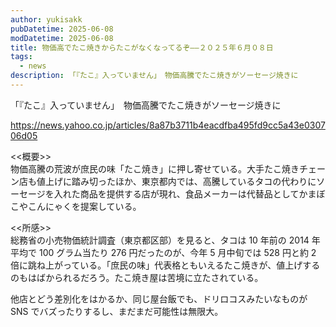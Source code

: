 ```yaml
---
author: yukisakk
pubDatetime: 2025-06-08
modDatetime: 2025-06-08
title: 物価高でたこ焼きからたこがなくなってるぞ——２０２５年６月０８日
tags:
  - news
description: 「『たこ』入っていません」　物価高騰でたこ焼きがソーセージ焼きに
---
```


「『たこ』入っていません」　物価高騰でたこ焼きがソーセージ焼きに

https://news.yahoo.co.jp/articles/8a87b3711b4eacdfba495fd9cc5a43e030706d05

<<概要>>\
物価高騰の荒波が庶民の味「たこ焼き」に押し寄せている。大手たこ焼きチェーン店も値上げに踏み切ったほか、東京都内では、高騰しているタコの代わりにソーセージを入れた商品を提供する店が現れ、食品メーカーは代替品としてかまぼこやこんにゃくを提案している。

<<所感>>\
総務省の小売物価統計調査（東京都区部）を見ると、タコは 10 年前の 2014 年平均で 100 グラム当たり 276 円だったのが、今年 5 月中旬では 528 円と約 2 倍に跳ね上がっている。「庶民の味」代表格ともいえるたこ焼きが、値上げするのもはばかられるだろう。たこ焼き屋は苦境に立たされている。

他店とどう差別化をはかるか、同じ屋台飯でも、ドリロコスみたいなものが SNS でバズったりするし、まだまだ可能性は無限大。

